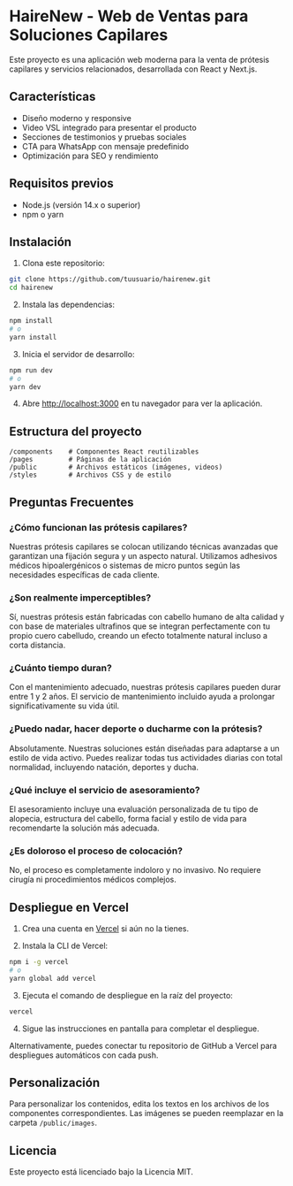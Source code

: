 # HaireNew - Web de Ventas para Soluciones Capilares

Este proyecto es una aplicación web moderna para la venta de prótesis capilares y servicios relacionados, desarrollada con React y Next.js.

## Características

- Diseño moderno y responsive
- Video VSL integrado para presentar el producto
- Secciones de testimonios y pruebas sociales
- CTA para WhatsApp con mensaje predefinido
- Optimización para SEO y rendimiento

## Requisitos previos

- Node.js (versión 14.x o superior)
- npm o yarn

## Instalación

1. Clona este repositorio:
```bash
git clone https://github.com/tuusuario/hairenew.git
cd hairenew
```

2. Instala las dependencias:
```bash
npm install
# o
yarn install
```

3. Inicia el servidor de desarrollo:
```bash
npm run dev
# o
yarn dev
```

4. Abre [http://localhost:3000](http://localhost:3000) en tu navegador para ver la aplicación.

## Estructura del proyecto

```
/components    # Componentes React reutilizables
/pages         # Páginas de la aplicación
/public        # Archivos estáticos (imágenes, videos)
/styles        # Archivos CSS y de estilo
```

## Preguntas Frecuentes

### ¿Cómo funcionan las prótesis capilares?
Nuestras prótesis capilares se colocan utilizando técnicas avanzadas que garantizan una fijación segura y un aspecto natural. Utilizamos adhesivos médicos hipoalergénicos o sistemas de micro puntos según las necesidades específicas de cada cliente.

### ¿Son realmente imperceptibles?
Sí, nuestras prótesis están fabricadas con cabello humano de alta calidad y con base de materiales ultrafinos que se integran perfectamente con tu propio cuero cabelludo, creando un efecto totalmente natural incluso a corta distancia.

### ¿Cuánto tiempo duran?
Con el mantenimiento adecuado, nuestras prótesis capilares pueden durar entre 1 y 2 años. El servicio de mantenimiento incluido ayuda a prolongar significativamente su vida útil.

### ¿Puedo nadar, hacer deporte o ducharme con la prótesis?
Absolutamente. Nuestras soluciones están diseñadas para adaptarse a un estilo de vida activo. Puedes realizar todas tus actividades diarias con total normalidad, incluyendo natación, deportes y ducha.

### ¿Qué incluye el servicio de asesoramiento?
El asesoramiento incluye una evaluación personalizada de tu tipo de alopecia, estructura del cabello, forma facial y estilo de vida para recomendarte la solución más adecuada.

### ¿Es doloroso el proceso de colocación?
No, el proceso es completamente indoloro y no invasivo. No requiere cirugía ni procedimientos médicos complejos.

## Despliegue en Vercel

1. Crea una cuenta en [Vercel](https://vercel.com) si aún no la tienes.

2. Instala la CLI de Vercel:
```bash
npm i -g vercel
# o
yarn global add vercel
```

3. Ejecuta el comando de despliegue en la raíz del proyecto:
```bash
vercel
```

4. Sigue las instrucciones en pantalla para completar el despliegue.

Alternativamente, puedes conectar tu repositorio de GitHub a Vercel para despliegues automáticos con cada push.

## Personalización

Para personalizar los contenidos, edita los textos en los archivos de los componentes correspondientes. Las imágenes se pueden reemplazar en la carpeta `/public/images`.

## Licencia

Este proyecto está licenciado bajo la Licencia MIT.
